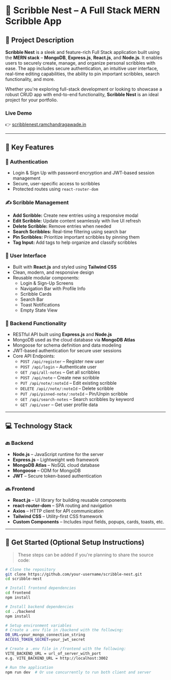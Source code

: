 # 🐣 Scribble Nest – A Full Stack MERN Scribble App

## 📝 Project Description

**Scribble Nest** is a sleek and feature-rich Full Stack application built using the **MERN stack** – **MongoDB**, **Express.js**, **React.js**, and **Node.js**. It enables users to securely create, manage, and organize personal scribbles with ease. The app includes secure authentication, an intuitive user interface, real-time editing capabilities, the ability to pin important scribbles, search functionality, and more.

Whether you're exploring full-stack development or looking to showcase a robust CRUD app with end-to-end functionality, **Scribble Nest** is an ideal project for your portfolio.

### Live Demo  
👉 [scribblenest.ramchandragawade.in](https://scribblenest.ramchandragawade.in)

---

## 🌟 Key Features

### 🔐 Authentication
- Login & Sign Up with password encryption and JWT-based session management
- Secure, user-specific access to scribbles
- Protected routes using `react-router-dom`

### ✍️ Scribble Management
- **Add Scribble:** Create new entries using a responsive modal
- **Edit Scribble:** Update content seamlessly with live UI refresh
- **Delete Scribble:** Remove entries when needed
- **Search Scribbles:** Real-time filtering using search bar
- **Pin Scribbles:** Prioritize important scribbles by pinning them
- **Tag Input:** Add tags to help organize and classify scribbles

### 🎨 User Interface
- Built with **React.js** and styled using **Tailwind CSS**
- Clean, modern, and responsive design
- Reusable modular components:
  - Login & Sign-Up Screens
  - Navigation Bar with Profile Info
  - Scribble Cards
  - Search Bar
  - Toast Notifications
  - Empty State View

### 🔧 Backend Functionality
- RESTful API built using **Express.js** and **Node.js**
- MongoDB used as the cloud database via **MongoDB Atlas**
- Mongoose for schema definition and data modeling
- JWT-based authentication for secure user sessions
- Core API Endpoints:
  - `POST /api/register` – Register new user
  - `POST /api/login` – Authenticate user
  - `GET /api/all-notes` – Get all scribbles
  - `POST /api/note` – Create new scribble
  - `PUT /api/note/:noteId` – Edit existing scribble
  - `DELETE /api//note/:noteId` – Delete scribble
  - `PUT /api/pinned-note/:noteId` – Pin/Unpin scribble
  - `GET /api/search-notes` – Search scribbles by keyword
  - `GET /api/user` – Get user profile data

---

## 💻 Technology Stack

### 🔙 Backend
- **Node.js** – JavaScript runtime for the server
- **Express.js** – Lightweight web framework
- **MongoDB Atlas** – NoSQL cloud database
- **Mongoose** – ODM for MongoDB
- **JWT** – Secure token-based authentication

### 🔜 Frontend
- **React.js** – UI library for building reusable components
- **react-router-dom** – SPA routing and navigation
- **Axios** – HTTP client for API communication
- **Tailwind CSS** – Utility-first CSS framework
- **Custom Components** – Includes input fields, popups, cards, toasts, etc.

---

## 📂 Get Started (Optional Setup Instructions)

> These steps can be added if you're planning to share the source code:

```bash
# Clone the repository
git clone https://github.com/your-username/scribble-nest.git
cd scribble-nest

# Install frontend dependencies
cd frontend
npm install

# Install backend dependencies
cd ../backend
npm install

# Setup environment variables
# Create a .env file in /backend with the following:
DB_URL=your_mongo_connection_string
ACCESS_TOKEN_SECRET=your_jwt_secret

# Create a .env file in /frontend with the following:
VITE_BACKEND_URL = url_of_server_with_port
e.g. VITE_BACKEND_URL = http://localhost:3002

# Run the application
npm run dev  # Or use concurrently to run both client and server
